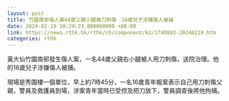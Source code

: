 ```yaml
---
layout: post
title: 竹園南邨傷人案44歲父親小腿被刀刺傷　16歲兒子涉嫌傷人被捕
date: 2024-02-19 10:29:23.000000000 +08:00
link: https://news.rthk.hk/rthk/ch/component/k2/1740883-20240219.htm
categories: rthk
---
```


黃大仙竹園南邨發生傷人案，一名44歲父親右小腿被人用刀刺傷，送院治理。他的16歲兒子涉嫌傷人被捕。

現場是秀園樓一個單位，早上約7時45分，一名16歲青年報案表示自己用刀刺傷父親，警員及救護員到場，涉案青年當時已受控及把刀放下，警員調查後將他拘捕。
